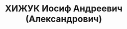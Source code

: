 ---
title: ХИЖУК Иосиф Андреевич (Александрович)
description: 'Родился в 1901 г., Винницкая обл., с. Радовка, украинец, образование
  среднее, б/п, горзо, заведующий. Проживал: Томск.

  Арестован 12 апреля 1937 г.

  Приговорен: 28 октября 1937 г., обв.: право-троцк. орг-я.

  Приговор: расстрел Расстрелян 28 октября 1937 г. Реабилитирован в апреле 1958 г.'
---